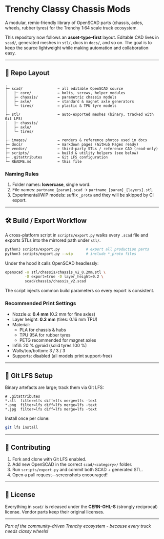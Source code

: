 # Trenchy Classy Chassis Mods

A modular, remix-friendly library of OpenSCAD parts (chassis, axles, wheels, rubber tyres) for the Trenchy 1:64 scale truck ecosystem.

This repository now follows an **asset-type–first** layout.  Editable CAD lives in `scad/`, generated meshes in `stl/`, docs in `docs/`, and so on.  The goal is to keep the source lightweight while making automation and collaboration easy.

---

## 📁 Repo Layout

```
.
├─ scad/                ← all editable OpenSCAD source
│   ├─ core/            ← bolts, screws, helper modules
│   ├─ chassis/         ← parametric chassis models
│   ├─ axle/            ← standard & magnet axle generators
│   └─ tires/           ← plastic & TPU tyre models
│
├─ stl/                 ← auto-exported meshes (binary, tracked with Git LFS)
│   ├─ chassis/
│   ├─ axle/
│   └─ tires/
│
├─ images/              ← renders & reference photos used in docs
├─ docs/                ← markdown pages (GitHub Pages ready)
├─ vendor/              ← third-party STLs / reference CAD (read-only)
├─ scripts/             ← build & utility helpers (see below)
├─ .gitattributes       ← Git LFS configuration
└─ README.md            ← this file
```

### Naming Rules
1. Folder names: **lowercase**, single word.
2. File names: `partname_[param].scad` → `partname_[param]_[layers].stl`.
3. Experimental/WIP models: suffix `_proto` and they will be skipped by CI export.

---

## 🛠 Build / Export Workflow

A cross-platform script in `scripts/export.py` walks every `.scad` file and exports STLs into the mirrored path under `stl/`.

```bash
python3 scripts/export.py            # export all production parts
python3 scripts/export.py --wip      # include *_proto files
```

Under the hood it calls OpenSCAD headlessly:

```bash
openscad -o stl/chassis/chassis_v2_0.2mm.stl \
         -D export=true -D layer_height=0.2 \
         scad/chassis/chassis_v2.scad
```

The script injects common build parameters so every export is consistent.

### Recommended Print Settings
* Nozzle ⌀: **0.4 mm**  (0.2 mm for fine axles)
* Layer height: **0.2 mm** (tires: 0.16 mm TPU)
* Material:
  * PLA for chassis & hubs
  * TPU 95A for rubber tyres
  * PETG recommended for magnet axles
* Infill: 20 % gyroid (solid tyres 100 %)
* Walls/top/bottom: 3 / 3 / 3
* Supports: disabled (all models print support-free)

---

## 📜 Git LFS Setup
Binary artefacts are large; track them via Git LFS:

```
# .gitattributes
*.stl  filter=lfs diff=lfs merge=lfs -text
*.png  filter=lfs diff=lfs merge=lfs -text
*.jpg  filter=lfs diff=lfs merge=lfs -text
```

Install once per clone:
```bash
git lfs install
```

---

## 🤝 Contributing
1. Fork and clone with Git LFS enabled.
2. Add new OpenSCAD in the correct `scad/<category>/` folder.
3. Run `scripts/export.py` and commit both SCAD + generated STL.
4. Open a pull request—screenshots encouraged!

---

## 📄 License
Everything in `scad/` is released under the **CERN-OHL-S** (strongly reciprocal) license.  Vendor parts keep their original licenses.

---

*Part of the community-driven Trenchy ecosystem - because every truck needs classy wheels!*